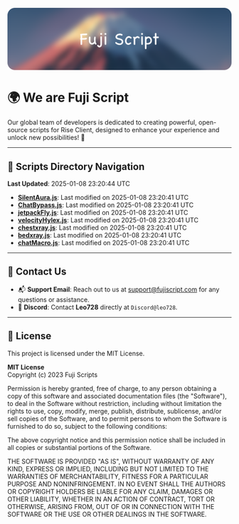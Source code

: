 ![Banner](.github/b.webp)

# 🌍 **We are Fuji Script**

Our global team of developers is dedicated to creating powerful, open-source scripts for Rise Client, designed to enhance your experience and unlock new possibilities! 🌟

---
<!-- SCRIPTS_NAVIGATION_START -->
## 📂 **Scripts Directory Navigation**

**Last Updated**: 2025-01-08 23:20:44 UTC

- **[SilentAura.js](scripts/SilentAura.js)**: Last modified on 2025-01-08 23:20:41 UTC
- **[ChatBypass.js](scripts/ChatBypass.js)**: Last modified on 2025-01-08 23:20:41 UTC
- **[jetpackFly.js](scripts/jetpackFly.js)**: Last modified on 2025-01-08 23:20:41 UTC
- **[velocityHylex.js](scripts/velocityHylex.js)**: Last modified on 2025-01-08 23:20:41 UTC
- **[chestxray.js](scripts/chestxray.js)**: Last modified on 2025-01-08 23:20:41 UTC
- **[bedxray.js](scripts/bedxray.js)**: Last modified on 2025-01-08 23:20:41 UTC
- **[chatMacro.js](scripts/chatMacro.js)**: Last modified on 2025-01-08 23:20:41 UTC

<!-- SCRIPTS_NAVIGATION_END -->

---

## 💬 **Contact Us**  
- 📬 **Support Email**: Reach out to us at [support@fujiscript.com](mailto:support@fujiscript.com) for any questions or assistance.  
- 💬 **Discord**: Contact **Leo728** directly at `Discord@leo728`.

---

## 📜 **License**

This project is licensed under the MIT License.  

**MIT License**  
Copyright (c) 2023 Fuji Scripts  

Permission is hereby granted, free of charge, to any person obtaining a copy of this software and associated documentation files (the "Software"), to deal in the Software without restriction, including without limitation the rights to use, copy, modify, merge, publish, distribute, sublicense, and/or sell copies of the Software, and to permit persons to whom the Software is furnished to do so, subject to the following conditions:  

The above copyright notice and this permission notice shall be included in all copies or substantial portions of the Software.  

THE SOFTWARE IS PROVIDED "AS IS", WITHOUT WARRANTY OF ANY KIND, EXPRESS OR IMPLIED, INCLUDING BUT NOT LIMITED TO THE WARRANTIES OF MERCHANTABILITY, FITNESS FOR A PARTICULAR PURPOSE AND NONINFRINGEMENT. IN NO EVENT SHALL THE AUTHORS OR COPYRIGHT HOLDERS BE LIABLE FOR ANY CLAIM, DAMAGES OR OTHER LIABILITY, WHETHER IN AN ACTION OF CONTRACT, TORT OR OTHERWISE, ARISING FROM, OUT OF OR IN CONNECTION WITH THE SOFTWARE OR THE USE OR OTHER DEALINGS IN THE SOFTWARE.  
